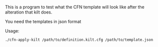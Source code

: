 This is a program to test what the CFN template will look like after
the alteration that kilt does.

You need the templates in json format

Usage:
```
./cfn-apply-kilt /path/to/definition.kilt.cfg /path/to/template.json
```